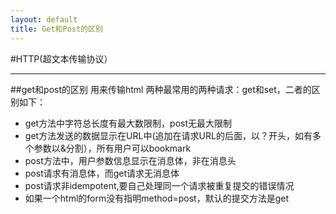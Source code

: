```yaml
---
layout: default
title: Get和Post的区别
---
```


#HTTP(超文本传输协议）
***
##get和post的区别
用来传输html
两种最常用的两种请求：get和set，二者的区别如下：

- get方法中字符总长度有最大数限制，post无最大限制
- get方法发送的数据显示在URL中(追加在请求URL的后面，以？开头，如有多个参数以&分割），所有用户可以bookmark
- post方法中，用户参数信息显示在消息体，非在消息头
- post请求有消息体，而get请求无消息体
- post请求非idempotent,要自己处理同一个请求被重复提交的错误情况
- 如果一个html的form没有指明method=post，默认的提交方法是get